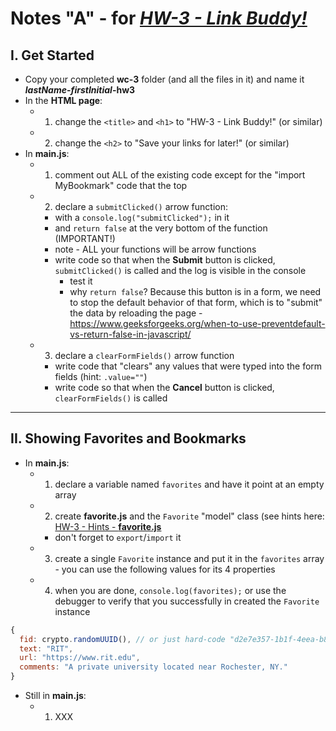 # Notes "A" - for [*HW-3 - Link Buddy!*](hw-3.md)


## I. Get Started

- Copy your completed **wc-3** folder (and all the files in it) and name it ***lastName*-*firstInitial*-hw3**
- In the **HTML page**:
  - 1) change the `<title>` and `<h1>` to "HW-3 - Link Buddy!" (or similar)
  - 2) change the `<h2>` to "Save your links for later!" (or similar)
- In **main.js**:
  - 1) comment out ALL of the existing code except for the "import MyBookmark" code that the top
  - 2) declare a `submitClicked()` arrow function:
    - with a `console.log("submitClicked");` in it
    - and `return false` at the very bottom of the function (IMPORTANT!)
    - note - ALL your functions will be arrow functions
    - write code so that when the **Submit** button is clicked,  `submitClicked()` is called and the log is visible in the console
      - test it
      - why `return false`? Because this button is in a form, we need to stop the default behavior of that form, which is to "submit" the data by reloading the page - https://www.geeksforgeeks.org/when-to-use-preventdefault-vs-return-false-in-javascript/
   - 3) declare a `clearFormFields()` arrow function
     - write code that "clears" any values that were typed into the form fields (hint: `.value=""`)
     - write code so that when the **Cancel** button is clicked, `clearFormFields()` is called

<hr>

## II. Showing Favorites and Bookmarks

- In **main.js**:
  - 1) declare a variable named `favorites` and have it point at an empty array
  - 2) create **favorite.js** and the `Favorite` "model" class (see hints here: [HW-3 - Hints - **favorite.js**](hw-3.md#hints)
     - don't forget to `export`/`import` it
  - 3) create a single `Favorite` instance and put it in the `favorites` array - you can use the following values for its 4 properties
  - 4) when you are done, `console.log(favorites);` or use the debugger to verify that you successfully in created the `Favorite` instance

```js
{
  fid: crypto.randomUUID(), // or just hard-code "d2e7e357-1b1f-4eea-b8f9-25af8aa17138"
  text: "RIT", 
  url: "https://www.rit.edu", 
  comments: "A private university located near Rochester, NY."
}
```

- Still in **main.js**: 
  - 1) XXX
